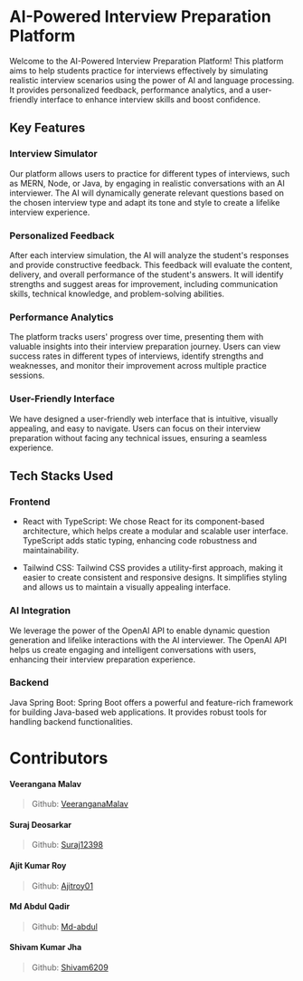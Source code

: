 # AI-Powered Interview Preparation Platform

Welcome to the AI-Powered Interview Preparation Platform! This platform aims to help students practice for interviews effectively by simulating realistic interview scenarios using the power of AI and language processing. It provides personalized feedback, performance analytics, and a user-friendly interface to enhance interview skills and boost confidence.

## Key Features

### Interview Simulator

Our platform allows users to practice for different types of interviews, such as MERN, Node, or Java, by engaging in realistic conversations with an AI interviewer. The AI will dynamically generate relevant questions based on the chosen interview type and adapt its tone and style to create a lifelike interview experience.

### Personalized Feedback

After each interview simulation, the AI will analyze the student's responses and provide constructive feedback. This feedback will evaluate the content, delivery, and overall performance of the student's answers. It will identify strengths and suggest areas for improvement, including communication skills, technical knowledge, and problem-solving abilities.

### Performance Analytics

The platform tracks users' progress over time, presenting them with valuable insights into their interview preparation journey. Users can view success rates in different types of interviews, identify strengths and weaknesses, and monitor their improvement across multiple practice sessions.

### User-Friendly Interface

We have designed a user-friendly web interface that is intuitive, visually appealing, and easy to navigate. Users can focus on their interview preparation without facing any technical issues, ensuring a seamless experience.

## Tech Stacks Used

### Frontend

- React with TypeScript: We chose React for its component-based architecture, which helps create a modular and scalable user interface. TypeScript adds static typing, enhancing code robustness and maintainability.

- Tailwind CSS: Tailwind CSS provides a utility-first approach, making it easier to create consistent and responsive designs. It simplifies styling and allows us to maintain a visually appealing interface.

### AI Integration

We leverage the power of the OpenAI API to enable dynamic question generation and lifelike interactions with the AI interviewer. The OpenAI API helps us create engaging and intelligent conversations with users, enhancing their interview preparation experience.

### Backend

Java Spring Boot: Spring Boot offers a powerful and feature-rich framework for building Java-based web applications. It provides robust tools for handling backend functionalities.


# Contributors

#### Veerangana Malav

> Github: [VeeranganaMalav](https://github.com/VeeranganaMalav) 

#### Suraj Deosarkar
> Github: [Suraj12398](https://github.com/Suraj12398)

#### Ajit Kumar Roy
> Github: [Ajitroy01](https://github.com/Ajitroy01)

#### Md Abdul Qadir
> Github: [Md-abdul](https://github.com/Md-abdul)

#### Shivam Kumar Jha
> Github: [Shivam6209](https://github.com/Shivam6209)